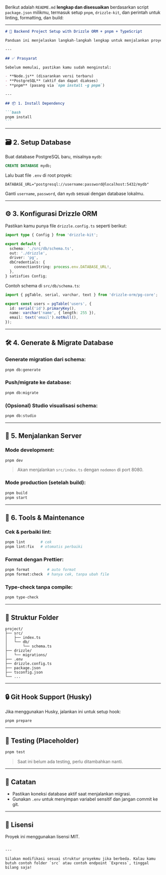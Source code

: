 Berikut adalah `README.md` **lengkap dan disesuaikan** berdasarkan script `package.json` milikmu, termasuk setup `pnpm`, `drizzle-kit`, dan perintah untuk linting, formatting, dan build:

---

````markdown
# 🚀 Backend Project Setup with Drizzle ORM + pnpm + TypeScript

Panduan ini menjelaskan langkah-langkah lengkap untuk menjalankan proyek backend menggunakan **TypeScript**, **Drizzle ORM**, **PostgreSQL**, dan **pnpm**.

---

## ✅ Prasyarat

Sebelum memulai, pastikan kamu sudah menginstal:

- **Node.js** (disarankan versi terbaru)
- **PostgreSQL** (aktif dan dapat diakses)
- **pnpm** (pasang via `npm install -g pnpm`)

---

## 📦 1. Install Dependency

```bash
pnpm install
```
````

---

## 🗃️ 2. Setup Database

Buat database PostgreSQL baru, misalnya `mydb`:

```sql
CREATE DATABASE mydb;
```

Lalu buat file `.env` di root proyek:

```env
DATABASE_URL="postgresql://username:password@localhost:5432/mydb"
```

Ganti `username`, `password`, dan `mydb` sesuai dengan database lokalmu.

---

## ⚙️ 3. Konfigurasi Drizzle ORM

Pastikan kamu punya file `drizzle.config.ts` seperti berikut:

```ts
import type { Config } from 'drizzle-kit';

export default {
  schema: './src/db/schema.ts',
  out: './drizzle',
  driver: 'pg',
  dbCredentials: {
    connectionString: process.env.DATABASE_URL!,
  },
} satisfies Config;
```

Contoh schema di `src/db/schema.ts`:

```ts
import { pgTable, serial, varchar, text } from 'drizzle-orm/pg-core';

export const users = pgTable('users', {
  id: serial('id').primaryKey(),
  name: varchar('name', { length: 255 }),
  email: text('email').notNull(),
});
```

---

## 🛠️ 4. Generate & Migrate Database

### Generate migration dari schema:

```bash
pnpm db:generate
```

### Push/migrate ke database:

```bash
pnpm db:migrate
```

### (Opsional) Studio visualisasi schema:

```bash
pnpm db:studio
```

---

## 🧪 5. Menjalankan Server

### Mode development:

```bash
pnpm dev
```

> Akan menjalankan `src/index.ts` dengan `nodemon` di port 8080.

### Mode production (setelah build):

```bash
pnpm build
pnpm start
```

---

## 🧹 6. Tools & Maintenance

### Cek & perbaiki lint:

```bash
pnpm lint       # cek
pnpm lint:fix   # otomatis perbaiki
```

### Format dengan Prettier:

```bash
pnpm format        # auto format
pnpm format:check  # hanya cek, tanpa ubah file
```

### Type-check tanpa compile:

```bash
pnpm type-check
```

---

## 📁 Struktur Folder

```
project/
├── src/
│   ├── index.ts
│   └── db/
│       └── schema.ts
├── drizzle/
│   └── migrations/
├── .env
├── drizzle.config.ts
├── package.json
├── tsconfig.json
└── ...
```

---

## 🔒 Git Hook Support (Husky)

Jika menggunakan Husky, jalankan ini untuk setup hook:

```bash
pnpm prepare
```

---

## 🧪 Testing (Placeholder)

```bash
pnpm test
```

> Saat ini belum ada testing, perlu ditambahkan nanti.

---

## 📌 Catatan

- Pastikan koneksi database aktif saat menjalankan migrasi.
- Gunakan `.env` untuk menyimpan variabel sensitif dan jangan commit ke git.

---

## 🪪 Lisensi

Proyek ini menggunakan lisensi MIT.

```

---

Silakan modifikasi sesuai struktur proyekmu jika berbeda. Kalau kamu butuh contoh folder `src` atau contoh endpoint `Express`, tinggal bilang saja!
```
